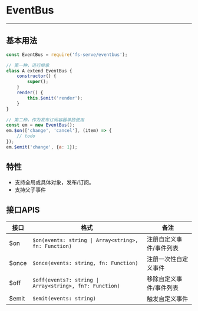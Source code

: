 # EventBus
----

## 基本用法

```javascript
const EventBus = require('fs-serve/eventbus');

// 第一种，进行继承
class A extend EventBus {
    constructor() {
        super();
    }
    render() {
        this.$emit('render');
    }
}

// 第二种，作为发布订阅容器单独使用
const em = new EventBus();
em.$on(['change', 'cancel'], (item) => {
    // todo
});
em.$emit('change', {a: 1});
```


## 特性

- 支持全局或具体对象，发布/订阅。
- 支持父子事件


## 接口APIS

接口   | 格式                                                    | 备注
----  | ------------------------------------------------------  | ---
$on   | `$on(events: string \| Array<string>, fn: Function)`    | 注册自定义事件/事件列表
$once | `$once(events: string, fn: Function)`                   | 注册一次性自定义事件
$off  | `$off(events?: string \| Array<string>, fn?: Function)` | 移除自定义事件/事件列表
$emit | `$emit(events: string)`                                 | 触发自定义事件
